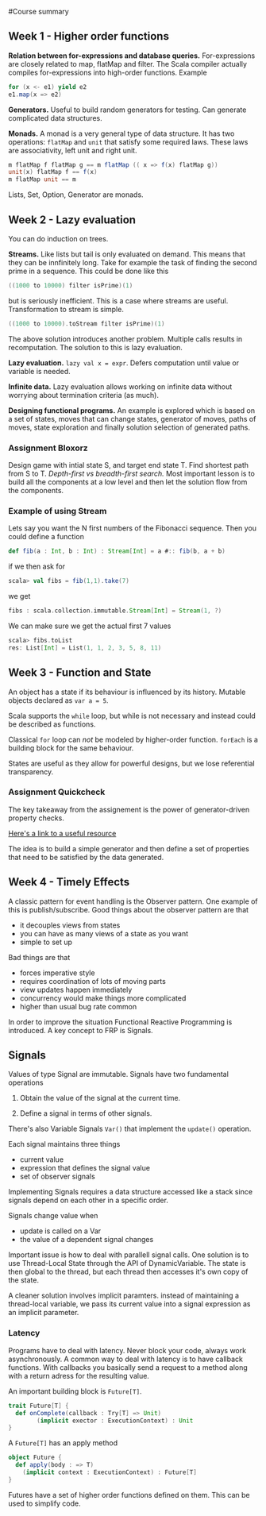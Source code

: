 #Course summary

## Week 1 - Higher order functions

**Relation between for-expressions and database queries.** For-expressions are closely related to map, flatMap and filter. The Scala compiler actually compiles for-expressions into high-order functions. Example
```Scala
for (x <- e1) yield e2
e1.map(x => e2)
```

**Generators.** Useful to build random generators for testing. Can generate complicated data structures.

**Monads.** A monad is a very general type of data structure. It has two operations: ```flatMap``` and ```unit``` that satisfy some required laws. These laws are associativity, left unit and right unit. 
```Scala
m flatMap f flatMap g == m flatMap (( x => f(x) flatMap g))
unit(x) flatMap f == f(x)
m flatMap unit == m
```
Lists, Set, Option, Generator are monads.

## Week 2 - Lazy evaluation

You can do induction on trees.

**Streams.** Like lists but tail is only evaluated on demand. This means that they can be innfinitely long.
Take for example the task of finding the second prime in a sequence. This could be done like this
```Scala
((1000 to 10000) filter isPrime)(1)
```
but is seriously inefficient. This is a case where streams are useful.  Transformation to stream is simple.
```Scala
((1000 to 10000).toStream filter isPrime)(1)
```
The above solution introduces another problem. Multiple calls results in recomputation. The solution to this is lazy evaluation.

**Lazy evaluation.** ```lazy val x = expr```. Defers computation until value or variable is needed.

**Infinite data.** Lazy evaluation allows working on infinite data without worrying about termination criteria (as much). 

**Designing functional programs.** An example is explored which is based on a set of states, moves that can change states, generator of moves, paths of moves, state exploration and finally solution selection of generated paths.

### Assignment Bloxorz
Design game with intial state S, and target end state T. Find shortest path from S to T.
*Depth-first vs breadth-first search.* Most important lesson is to build all the components at a low level and then let the solution flow from the components.

### Example of using Stream
Lets say you want the N first numbers of the Fibonacci sequence. Then you could define a function

```Scala
def fib(a : Int, b : Int) : Stream[Int] = a #:: fib(b, a + b)
```
if we then ask for
```Scala
scala> val fibs = fib(1,1).take(7)
```
we get
```Scala
fibs : scala.collection.immutable.Stream[Int] = Stream(1, ?)
```
We can make sure we get the actual first 7 values
```Scala
scala> fibs.toList
res: List[Int] = List(1, 1, 2, 3, 5, 8, 11)
```

## Week 3 - Function and State

An object has a state if its behaviour is influenced by its history. Mutable objects declared as ```var a = 5```.

Scala supports the ```while``` loop, but while is not necessary and instead could be described as functions.

Classical ```for``` loop can *not* be modeled by higher-order function. ```forEach``` is a building block for the same behaviour.

States are useful as they allow for powerful designs, but we lose referential transparency.

### Assignment Quickcheck

The key takeaway from the assignement is the power of generator-driven property checks. 

[Here's a link to a useful resource](http://www.scalatest.org/user_guide/generator_driven_property_checks)

The idea is to build a simple generator and then define a set of properties that need to be satisfied by the data generated.

## Week 4 - Timely Effects

A classic pattern for event handling is the Observer pattern. One example of this is publish/subscribe. Good things about the observer pattern are that 
- it decouples views from states
- you can have as many views of a state as you want
- simple to set up

Bad things are that
- forces imperative style
- requires coordination of lots of moving parts
- view updates happen immediately
- concurrency would make things more complicated
- higher than usual bug rate common

In order to improve the situation Functional Reactive Programming is introduced. A key concept to FRP is Signals.

## Signals
Values of type Signal are immutable. Signals have two fundamental operations

1. Obtain the value of the signal at the current time.

2. Define a signal in terms of other signals.

There's also Variable Signals ```Var()``` that implement the ```update()``` operation. 

Each signal maintains three things
- current value
- expression that defines the signal value
- set of observer signals

Implementing Signals requires a data structure accessed like a stack since signals depend on each other in a specific order.

Signals change value when
- update is called on a Var
- the value of a dependent signal changes

Important issue is how to deal with parallell signal calls. One solution is to use Thread-Local State through the API of DynamicVariable. The state is then global to the thread, but each thread then accesses it's own copy of the state.

A cleaner solution involves implicit paramters. instead of maintaining a thread-local variable, we pass its current value into a signal expression as an implicit parameter.

### Latency

Programs have to deal with latency. Never block your code, always work asynchronously. A common way to deal with latency is to have callback functions. With callbacks you basically send a request to a method along with a return adress for the resulting value.

An important building block is ```Future[T]```.
```Scala
trait Future[T] {
  def onComplete(callback : Try[T] => Unit)
        (implicit exector : ExecutionContext) : Unit
}
```
A ```Future[T]``` has an apply method
```Scala
object Future {
  def apply(body : => T)
    (implicit context : ExecutionContext) : Future[T]
}
```
Futures have a set of higher order functions defined on them. This can be used to simplify code.
